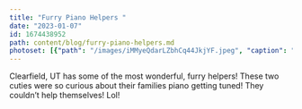 ```yaml
---
title: "Furry Piano Helpers "
date: "2023-01-07"
id: 1674438952
path: content/blog/furry-piano-helpers.md
photoset: [{"path": "/images/iMMyeQdarLZbhCq44JkjYF.jpeg", "caption": "Lila & Scout Piano helpers", "thumbnail": "True"}, {"path": "/images/USYubw4q8rSBhtdridoHeg.jpeg", "caption": "Lila & Scouts piano played great!"}]
---
```

Clearfield, UT has some of the most wonderful, furry helpers! These two cuties were so curious about their families piano getting tuned! They couldn’t help themselves! Lol!